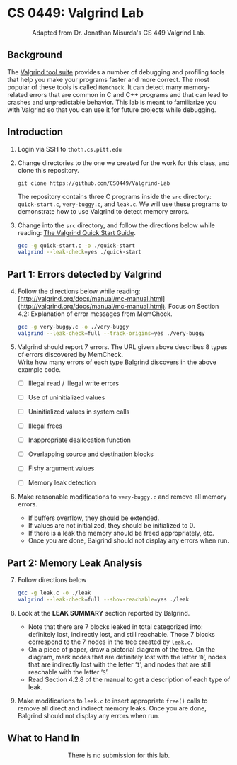 # CS 0449: Valgrind Lab
<center>
  Adapted from Dr. Jonathan Misurda's CS 449 Valgrind Lab.
</center>

## Background
The [Valgrind tool suite](https://valgrind.org/) provides a number of debugging and profiling tools that help you make your programs faster and more correct. The most popular of these tools is called `Memcheck`. It can detect many memory-related errors that are common in C and C++ programs and that can lead to crashes and unpredictable behavior. This lab is meant to familiarize you with Valgrind so that you can use it for future projects while debugging.

## Introduction
1. Login via SSH to `thoth.cs.pitt.edu`

2. Change directories to the one we created for the work for this class, and clone this repository.
	```
	git clone https://github.com/CS0449/Valgrind-Lab
	```
	The repository contains three C programs inside the `src` directory: `quick-start.c`, `very-buggy.c`, and `leak.c`. We will use these programs to demonstrate how to use Valgrind to detect memory errors.

3. Change into the `src` directory, and follow the directions below while reading: [The Valgrind Quick Start Guide](http://valgrind.org/docs/manual/quick-start.html).
	```bash
	gcc -g quick-start.c -o ./quick-start
	valgrind --leak-check=yes ./quick-start
	```

## Part 1: Errors detected by Valgrind
4. Follow the directions below while reading: [http://valgrind.org/docs/manual/mc-manual.html](http://valgrind.org/docs/manual/mc-manual.html). Focus on Section 4.2: Explanation of error messages from MemCheck.
	```bash
  	gcc -g very-buggy.c -o ./very-buggy
  	valgrind --leak-check=full --track-origins=yes ./very-buggy
	```

5. Valgrind should report 7 errors. The URL given above describes 8 types of errors discovered by MemCheck.  
Write how many errors of each type Balgrind discovers in the above example code.
   - [ ] Illegal read / Illegal write errors
   - [ ] Use of uninitialized values
   - [ ] Uninitialized values in system calls
   - [ ] Illegal frees
   - [ ] Inappropriate deallocation function
   - [ ] Overlapping source and destination blocks
   - [ ] Fishy argument values
   - [ ] Memory leak detection


6. Make reasonable modifications to `very-buggy.c` and remove all memory errors.
	- If buffers overflow, they should be extended.
	- If values are not initialized, they should be initialized to 0.
	- If there is a leak the memory should be freed appropriately, etc.
	- Once you are done, Balgrind should not display any errors when run.

## Part 2: Memory Leak Analysis
7. Follow directions  below
	```sh
	gcc -g leak.c -o ./leak
	valgrind --leak-check=full --show-reachable=yes ./leak
	```

8. Look at the **LEAK SUMMARY** section reported by Balgrind.
	- Note that there are 7 blocks leaked in total categorized into: definitely lost, indirectly lost, and still reachable. Those 7 blocks correspond to the 7 nodes in the tree created by `leak.c`.
	- On a piece of paper, draw a pictorial diagram of the tree. On the diagram, mark nodes that are definitely lost with the letter ‘`D`’, nodes that are indirectly lost with the letter ‘`I`’, and nodes that are still reachable with the letter ‘`S`’.
	- Read Section 4.2.8 of the manual to get a description of each type of leak.

9. Make modifications to `leak.c` to insert appropriate `free()` calls to remove all direct and indirect memory leaks. Once you are done, Balgrind should not display any errors when run.

## What to Hand In
<center>There is no submission for this lab.</center>